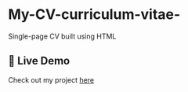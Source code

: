 # My-CV-curriculum-vitae-
Single-page CV built using HTML
## 🔗 Live Demo  
Check out my project [here](http://127.0.0.1:5500/PracticeQs/CSSpart3.html/Cv.html)
